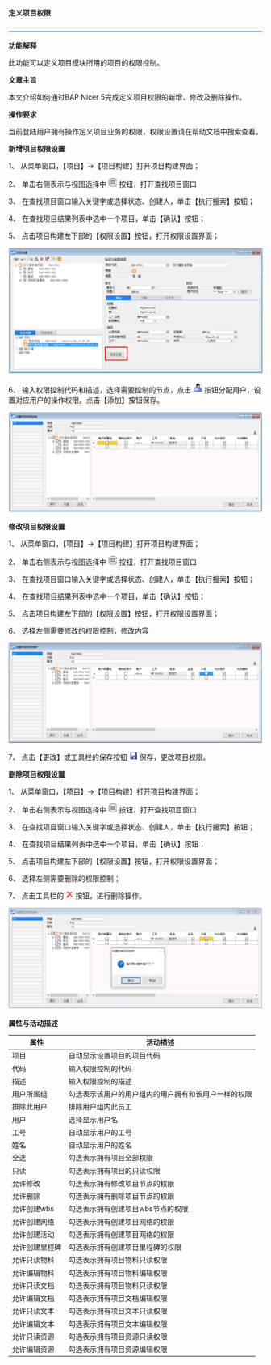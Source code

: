 **定义项目权限**

 ![1574659612041](zsk_xm_dy/common/headLine.png )

**功能解释**

此功能可以定义项目模块所用的项目的权限控制。

**文章主旨**

本文介绍如何通过BAP Nicer 5完成定义项目权限的新增、修改及删除操作。

**操作要求**

当前登陆用户拥有操作定义项目业务的权限，权限设置请在帮助文档中搜索查看。

**新增项目权限设置**

1、 从菜单窗口，【项目】->【项目构建】打开项目构建界面；

2、 单击右侧表示与视图选择中 ![101](zsk_xm_dy/101.png) 按钮，打开查找项目窗口

3、 在查找项目窗口输入关键字或选择状态、创建人，单击【执行搜索】按钮；

4、 在查找项目结果列表中选中一个项目，单击【确认】按钮；

5、 点击项目构建左下部的【权限设置】按钮，打开权限设置界面；

   ![102](zsk_xm_dy/102.png)

6、 输入权限控制代码和描述，选择需要控制的节点，点击  ![103](zsk_xm_dy/103.png) 按钮分配用户，设置对应用户的操作权限。点击【添加】按钮保存。

   ![104](zsk_xm_dy/104.png)

**修改项目权限设置**

1、 从菜单窗口，【项目】->【项目构建】打开项目构建界面；

2、 单击右侧表示与视图选择中 ![105](zsk_xm_dy/105.png)  按钮，打开查找项目窗口

3、 在查找项目窗口输入关键字或选择状态、创建人，单击【执行搜索】按钮；

4、 在查找项目结果列表中选中一个项目，单击【确认】按钮；

5、 点击项目构建左下部的【权限设置】按钮，打开权限设置界面；

6、 选择左侧需要修改的权限控制，修改内容

   ![106](zsk_xm_dy/106.png)

7、 点击【更改】或工具栏的保存按钮  ![107](zsk_xm_dy/107.png) 保存，更改项目权限。

**删除项目权限设置**

1、 从菜单窗口，【项目】->【项目构建】打开项目构建界面；

2、 单击右侧表示与视图选择中 ![108](zsk_xm_dy/108.png)  按钮，打开查找项目窗口

3、 在查找项目窗口输入关键字或选择状态、创建人，单击【执行搜索】按钮；

4、 在查找项目结果列表中选中一个项目，单击【确认】按钮；

5、 点击项目构建左下部的【权限设置】按钮，打开权限设置界面；

6、 选择左侧需要删除的权限控制；

7、 点击工具栏的  ![109](zsk_xm_dy/109.png) 按钮，进行删除操作。

   ![110](zsk_xm_dy/110.png)

**属性与活动描述**

| **属性**       | **活动描述**                                         |
| -------------- | ---------------------------------------------------- |
| 项目           | 自动显示设置项目的项目代码                           |
| 代码           | 输入权限控制的代码                                   |
| 描述           | 输入权限控制的描述                                   |
| 用户所属组     | 勾选表示该用户的用户组内的用户拥有和该用户一样的权限 |
| 排除此用户     | 排除用户组内此员工                                   |
| 用户           | 选择显示用户名                                       |
| 工号           | 自动显示用户的工号                                   |
| 姓名           | 自动显示用户的姓名                                   |
| 全选           | 勾选表示拥有项目全部权限                             |
| 只读           | 勾选表示拥有项目的只读权限                           |
| 允许修改       | 勾选表示拥有修改项目节点的权限                       |
| 允许删除       | 勾选表示拥有删除项目节点的权限                       |
| 允许创建wbs    | 勾选表示拥有创建项目wbs节点的权限                    |
| 允许创建网络   | 勾选表示拥有创建项目网络的权限                       |
| 允许创建活动   | 勾选表示拥有创建项目网络的权限                       |
| 允许创建里程碑 | 勾选表示拥有创建项目里程碑的权限                     |
| 允许只读物料   | 勾选表示拥有项目物料只读权限                         |
| 允许编辑物料   | 勾选表示拥有项目物料编辑权限                         |
| 允许只读文档   | 勾选表示拥有项目物料只读权限                         |
| 允许编辑文档   | 勾选表示拥有项目文档编辑权限                         |
| 允许只读文本   | 勾选表示拥有项目文本只读权限                         |
| 允许编辑文本   | 勾选表示拥有项目文本编辑权限                         |
| 允许只读资源   | 勾选表示拥有项目资源只读权限                         |
| 允许编辑资源   | 勾选表示拥有项目资源编辑权限                         |

 
